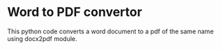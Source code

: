# Word to PDF convertor
This python code converts a word document to a pdf of the same name using docx2pdf module.
